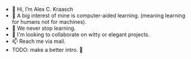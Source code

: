 - 👋 Hi, I’m Alex C. Kraasch
- 👀 A big interest of mine is computer-aided learning. (meaning learning for humans not for machines).
- 🌱 We never stop learning.
- 💞️ I'm looking to collaborate on witty or elegant projects.
- 📫 Reach me via mail.
- TODO: make a better intro. 🙈

<!---
kraasch/kraasch is a ✨ special ✨ repository because its `README.md` (this file) appears on your GitHub profile.
You can click the Preview link to take a look at your changes.
--->
